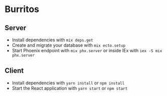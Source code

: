 # Burritos

## Server

  * Install dependencies with `mix deps.get`
  * Create and migrate your database with `mix ecto.setup`
  * Start Phoenix endpoint with `mix phx.server` or inside IEx with `iex -S mix phx.server`

## Client

  * Install dependencies with `yarn install` or `npm install`
  * Start the React application with `yarn start` or `npm start`
